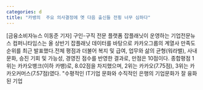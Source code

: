 ```yaml
---
categories: d
title: "카뱅의  주요 의사결정에 옛 다음 출신들 전횡 너무 심하다"
---
```

[금융소비자뉴스 이동준 기자] 구인-구직 전문 플랫폼 잡플래닛이 운영하는 기업전문뉴스 컴퍼니타임스는 올 상반기 잡플래닛 데이터를 바탕으로 카카오그룹의 계열사 만족도 순위를 최근 발표했다.전체 평점과 더불어 복지 및 급여, 업무와 삶의 균형(워라밸), 사내문화, 승진 기회 및 가능성, 경영진 점수를 반영한 결과로, 만점은 10점이다. 종합평점 1위는 카카오뱅크(이하 카뱅)로, 8.02점을 차지했으며, 2위는 카카오(7.75점), 3위는 카카오커머스(7.57점)였다. "수평적인 IT기업 문화와 수직적인 은행의 기업문화가 잘 융화된 기업